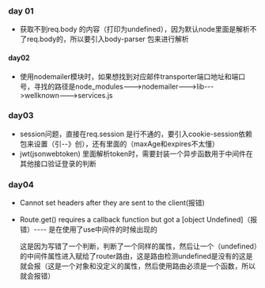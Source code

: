 ### day 01

+ 获取不到req.body 的内容（打印为undefined），因为默认node里面是解析不了req.body的，所以要引入body-parser 包来进行解析

#### day02

+ 使用nodemailer模块时，如果想找到对应邮件transporter端口地址和端口号，寻找的路径是node_modules--->nodemailer--->lib--->wellknown--->services.js

### day03

+ session问题，直接在req.session 是行不通的，要引入cookie-session依赖包来设置（引--》创），还有里面的（maxAge和expires不太懂）
+ jwt(jsonwebtoken) 里面解析token时，需要封装一个异步函数用于中间件在其他接口验证登录的判断

### day04

+  Cannot set headers after they are sent to the client(报错)

+ Route.get() requires a callback function but got a [object Undefined]（报错）---- 是在使用了use中间件的时候出现的

  这是因为写错了一个判断，判断了一个同样的属性，然后让一个（undefined）的中间件属性进入赋给了router路由，这是路由检测undefined是没有的这是就会报（这是一个对象和没定义的属性，然后使用路由必须是一个函数，所以就会报错）